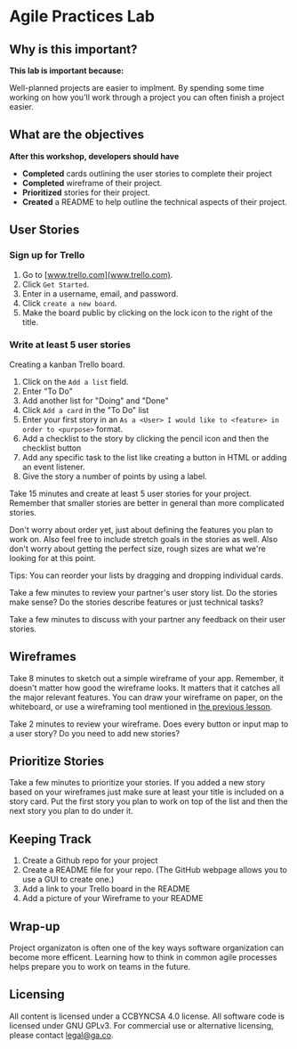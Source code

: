 <!-- Didn't get to this till 10:45 -->

# Agile Practices Lab

<!--10:30 5 minutes -->

## Why is this important?

__This lab is important because:__

Well-planned projects are easier to implment. By spending some time working on how you'll work through a 
project you can often finish a project easier.

## What are the objectives 

__After this workshop, developers should have__ 

* **Completed** cards outlining the user stories to complete their project
* **Completed** wireframe of their project.
* **Prioritized** stories for their project.
* **Created** a README to help outline the technical aspects of their project.

<!--10:35 5 minutes -->
<!-- This is already done from last class -->
## User Stories 
### Sign up for Trello
1. Go to [www.trello.com](www.trello.com).
2. Click ``Get Started``.
3. Enter in a username, email, and password.
4. Click `create a new board`.
5. Make the board public by clicking on the lock icon to the right of the title.

<!--10:40 15 minutes -->

### Write at least 5 user stories
Creating a kanban Trello board.

1. Click on the `Add a list` field.
2. Enter "To Do"
3. Add another list for "Doing" and "Done"
4. Click ``Add a card`` in the "To Do" list 
5. Enter your first story in an ``As a <User> I would like to <feature> in order to <purpose>`` format.
6. Add a checklist to the story by clicking the pencil icon and then the checklist button
6. Add any specific task to the list like creating a button in HTML or adding an event listener.
7. Give the story a number of points by using a label.

Take 15 minutes and create at least 5 user stories for your project. Remember that smaller stories are
better in general than more complicated stories.

Don't worry about order yet, just about defining the features you plan to work on. Also feel free 
to include stretch goals in the stories as well. Also don't worry about getting the perfect size, rough 
sizes are what we're looking for at this point.

Tips: 
You can reorder your lists by dragging and dropping individual cards.

<!--10:55 10 minutes -->

Take a few minutes to review your partner's user story list. Do the stories make sense? Do the stories 
describe features or just technical tasks?

Take a few minutes to discuss with your partner any feedback on their user stories.

<!--11:05 10 minutes -->

## Wireframes
Take 8 minutes to sketch out a simple wireframe of your app. Remember, it doesn't matter how good the 
wireframe looks. It matters that it catches all the major relevant features. You can draw your wireframe 
on paper, on the whiteboard, or use a wireframing tool mentioned in [the previous lesson](https://github.com/den-wdi-2/software-development-best-practices).

Take 2 minutes to review your wireframe. Does every button or input map to a user story? Do you need to 
add new stories?

<!--11:15 5 minutes -->

## Prioritize Stories
Take a few minutes to prioritize your stories. If you added a new story based on your wireframes just make 
sure at least your title is included on a story card. Put the first story you plan to work on top of the 
list and then the next story you plan to do under it.

<!--11:20 5 minutes -->

## Keeping Track 
1. Create a Github repo for your project
2. Create a README file for your repo. (The GitHub webpage allows you to use a GUI to create one.)
3. Add a link to your Trello board in the README
4. Add a picture of your Wireframe to your README

## Wrap-up
Project organizaton is often one of the key ways software organization can become more efficent. 
Learning how to think in common agile processes helps prepare you to work on teams in the future.

## Licensing
All content is licensed under a CC­BY­NC­SA 4.0 license.
All software code is licensed under GNU GPLv3. For commercial use or alternative licensing, please contact legal@ga.co.
